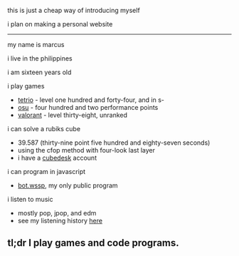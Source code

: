 this is just a cheap way of introducing myself

i plan on making a personal website

---

my name is marcus

i live in the philippines

i am sixteen years old

i play games
- [tetrio](https://ch.tetr.io/u/ywssp) - level one hundred and forty-four, and in s-
- [osu](https://osu.ppy.sh/users/13897526) - four hundred and two performance points
- [valorant](https://tracker.gg/valorant/profile/riot/ywssp%23ywssp/overview) - level thirty-eight, unranked

i can solve a rubiks cube
- 39.587 (thirty-nine point five hundred and eighty-seven seconds)
- using the cfop method with four-look last layer
- i have a [cubedesk](https://www.cubedesk.io/user/ywssp) account

i can program in javascript
- [bot.wssp](https://github.com/ywssp/bot.wssp), my only public program

i listen to music
- mostly pop, jpop, and edm
- see my listening history [here](https://volt.fm/ywssp)


## tl;dr I play games and code programs.
